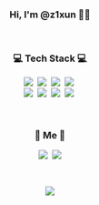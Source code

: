 <h3 align="center"> Hi, I'm @z1xun 🐤✨</h3>

<br>

<h3 align="center">💻 Tech Stack 💻</h3>

<p align="center">
 <img src="https://img.shields.io/badge/HTML-E34F26?style=flat&logo=HTML&logoColor=white"/></a>&nbsp 
 <img src="https://img.shields.io/badge/CSS3-1572B6?style=flat&logo=CSS3&logoColor=white"/></a>&nbsp 
 <img src="https://img.shields.io/badge/Sass-CC6699?style=flat&logo=Sass&logoColor=white"/></a>&nbsp 
<img src="https://img.shields.io/badge/JavaScript-F7DF1E?style=flat&logo=javascript&logoColor=black"/></a>&nbsp
<br> 
<img src="https://img.shields.io/badge/jQuery-0769AD?style=flat&logo=jQuery&logoColor=white"/></a>&nbsp  
<img src="https://img.shields.io/badge/React-61DAFB?style=flat&logo=React&logoColor=black"/></a>&nbsp  
<img src="https://img.shields.io/badge/Figma-F24E1E?style=flat&logo=Figma&logoColor=black"/></a>&nbsp  
<img src="https://img.shields.io/badge/Adobe Photoshop-31A8FF?style=flat&logo=Adobe Photoshop&logoColor=black"/></a>&nbsp  
</p>

<br>

<h3 align="center"> 🎀 Me 🎀 </h3>
<p align="center">
  <a href="https://gsunnny.tistory.com/"><img src="https://img.shields.io/badge/Tistory-000000?style=flat&logo=Tistory&logoColor=white&link=https://gsunnny.tistory.com/"/></a>&nbsp
  <a href="mailto:jsjh5934@naver.com"><img src="https://img.shields.io/badge/Gmail-d14836?style=flat&logo=Gmail&logoColor=white&link=jsjh5934@naver.com"/></a>
</p>
<br>

<p align="center">
  <a href="https://hits.seeyoufarm.com"><img src="https://hits.seeyoufarm.com/api/count/incr/badge.svg?url=https%3A%2F%2Fgithub.com%2Fz1xun&count_bg=%23ED6DA3&title_bg=%2386757E&icon=github.svg&icon_color=%23E1DEDE&title=hits&edge_flat=false"/></a>
</p>
